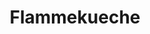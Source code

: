 ---
title: Flammekueche
type: salé
ingredients:
  - step: Pour la pâte
    list:
      - 250 g de farine
      - 1/2 CàC de sel
      - 5 cl d'huile
      - 15 cl d'eau tiède
  - step: Pour la garniture
    list:
      - 1 oignon
      - 120 g de lardons fumés
      - 15 cl de crème épaisse
      - poivre
      - noix de muscade (facultatif)
directions:
  - step: Préparation de la pâte
    list:
      - Dans un cul de poule mélanger la farine et le sel. Faire un puit, le remplir avec l'huile et l'eau. Bien malaxer le mélange pour former une pâte homogène.
      - Laisser reposer 1h au sec et à l'abri (dans le four éteint par exemple).
  - step: Montage
    list:
      - Préchauffer le four à 250°C en statique chaleur orientée vers le bas avec lèche frite posé en bas du four.
      - Dans un bol, mélanger la crème avec le poivre et la noix de muscade rapée.
      - Eplucher et émincer le plus finement possible l'oignon.
      - Sur une feuille de papier sulfurisé, étaler la pâte le plus finement possible à l'aide d'un rouleau pour avoir une forme rectangulaire.
      - Etaler la crème sur la pâte puis parsemer les oignons et les lardons.
      - Transvaser la pâte avec son papier sulfurisé dans le lèche frite chaud et enfourner pour 10 min à 250°C.
---